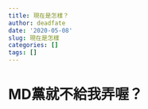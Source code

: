 ```yaml
---
title: 現在是怎樣？
author: deadfate
date: '2020-05-08'
slug: 現在是怎樣
categories: []
tags: []
---
```

# MD黨就不給我弄喔？